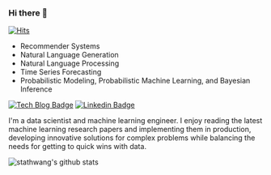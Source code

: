 ### Hi there 👋

[![Hits](https://hits.seeyoufarm.com/api/count/incr/badge.svg?url=https%3A%2F%2Fgithub.com%2Fstathwang)](https://hits.seeyoufarm.com)

* Recommender Systems
* Natural Language Generation
* Natural Language Processing
* Time Series Forecasting
* Probabilistic Modeling, Probabilistic Machine Learning, and Bayesian Inference

[![Tech Blog Badge](http://img.shields.io/badge/-Tech%20blog-black?style=flat-square&logo=github&link=https://stathwang.github.io/)](https://stathwang.github.io/)
[![Linkedin Badge](https://img.shields.io/badge/-LinkedIn-blue?style=flat-square&logo=Linkedin&logoColor=white&link=https://www.linkedin.com/in/shhwang/)](https://www.linkedin.com/in/shhwang/)

I'm a data scientist and machine learning engineer. I enjoy reading the latest machine learning research papers and implementing them in production, developing innovative solutions for complex problems while balancing the needs for getting to quick wins with data.

![stathwang's github stats](https://github-readme-stats.vercel.app/api?username=stathwang&count_private=true)

<!--
**stathwang/stathwang** is a ✨ _special_ ✨ repository because its `README.md` (this file) appears on your GitHub profile.

Here are some ideas to get you started:

- 🔭 I’m currently working on ...
- 🌱 I’m currently learning ...
- 👯 I’m looking to collaborate on ...
- 🤔 I’m looking for help with ...
- 💬 Ask me about ...
- 📫 How to reach me: ...
- 😄 Pronouns: ...
- ⚡ Fun fact: ...
-->
